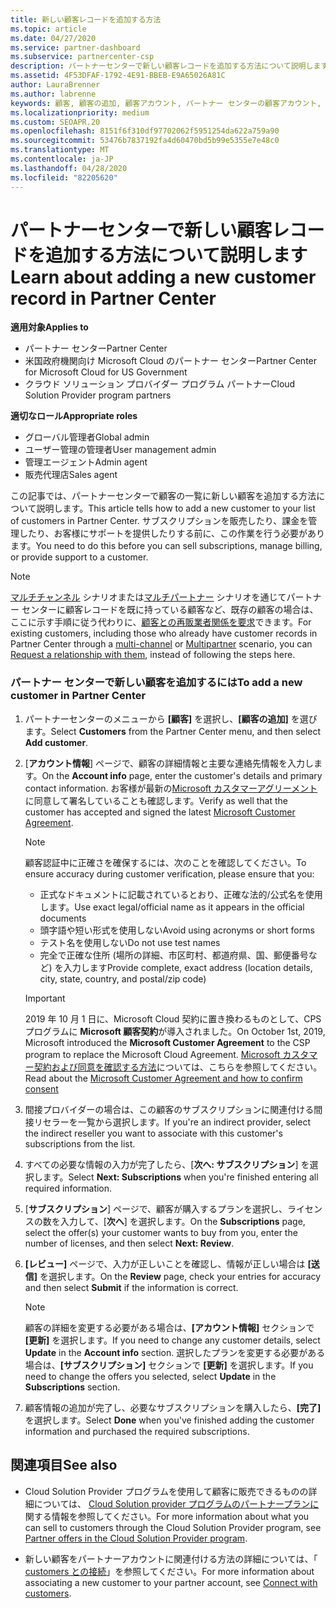 ```yaml
---
title: 新しい顧客レコードを追加する方法
ms.topic: article
ms.date: 04/27/2020
ms.service: partner-dashboard
ms.subservice: partnercenter-csp
description: パートナーセンターで新しい顧客レコードを追加する方法について説明します。 その後、顧客のサブスクリプションを販売したり、請求を管理したり、カスタマーサポートを提供したりすることができます。
ms.assetid: 4F53DFAF-1792-4E91-BBEB-E9A65026A81C
author: LauraBrenner
ms.author: labrenne
keywords: 顧客, 顧客の追加, 顧客アカウント, パートナー センターの顧客アカウント, お客様, お客様の追加, 顧客アカウントの作成
ms.localizationpriority: medium
ms.custom: SEOAPR.20
ms.openlocfilehash: 8151f6f310df97702062f5951254da622a759a90
ms.sourcegitcommit: 53476b7837192fa4d60470bd5b99e5355e7e48c0
ms.translationtype: MT
ms.contentlocale: ja-JP
ms.lasthandoff: 04/28/2020
ms.locfileid: "82205620"
---
```

# <a name="learn-about-adding-a-new-customer-record-in-partner-center"></a><span data-ttu-id="30583-105">パートナーセンターで新しい顧客レコードを追加する方法について説明します</span><span class="sxs-lookup"><span data-stu-id="30583-105">Learn about adding a new customer record in Partner Center</span></span>

<span data-ttu-id="30583-106">**適用対象**</span><span class="sxs-lookup"><span data-stu-id="30583-106">**Applies to**</span></span>

- <span data-ttu-id="30583-107">パートナー センター</span><span class="sxs-lookup"><span data-stu-id="30583-107">Partner Center</span></span>
- <span data-ttu-id="30583-108">米国政府機関向け Microsoft Cloud のパートナー センター</span><span class="sxs-lookup"><span data-stu-id="30583-108">Partner Center for Microsoft Cloud for US Government</span></span>
- <span data-ttu-id="30583-109">クラウド ソリューション プロバイダー プログラム パートナー</span><span class="sxs-lookup"><span data-stu-id="30583-109">Cloud Solution Provider program partners</span></span>

<span data-ttu-id="30583-110">**適切なロール**</span><span class="sxs-lookup"><span data-stu-id="30583-110">**Appropriate roles**</span></span>

- <span data-ttu-id="30583-111">グローバル管理者</span><span class="sxs-lookup"><span data-stu-id="30583-111">Global admin</span></span>
- <span data-ttu-id="30583-112">ユーザー管理の管理者</span><span class="sxs-lookup"><span data-stu-id="30583-112">User management admin</span></span>
- <span data-ttu-id="30583-113">管理エージェント</span><span class="sxs-lookup"><span data-stu-id="30583-113">Admin agent</span></span>
- <span data-ttu-id="30583-114">販売代理店</span><span class="sxs-lookup"><span data-stu-id="30583-114">Sales agent</span></span>

<span data-ttu-id="30583-115">この記事では、パートナーセンターで顧客の一覧に新しい顧客を追加する方法について説明します。</span><span class="sxs-lookup"><span data-stu-id="30583-115">This article tells how to add a new customer to your list of customers in Partner Center.</span></span> <span data-ttu-id="30583-116">サブスクリプションを販売したり、課金を管理したり、お客様にサポートを提供したりする前に、この作業を行う必要があります。</span><span class="sxs-lookup"><span data-stu-id="30583-116">You need to do this before you can sell subscriptions, manage billing, or provide support to a customer.</span></span>

>[!NOTE]
><span data-ttu-id="30583-117">[マルチチャンネル](multichannel.md) シナリオまたは[マルチパートナー](multipartner.md) シナリオを通じてパートナー センターに顧客レコードを既に持っている顧客など、既存の顧客の場合は、ここに示す手順に従う代わりに、[顧客との再販業者関係を要求](request-a-relationship-with-a-customer.md)できます。</span><span class="sxs-lookup"><span data-stu-id="30583-117">For existing customers, including those who already have customer records in Partner Center through a [multi-channel](multichannel.md) or [Multipartner](multipartner.md) scenario, you can [Request a relationship with them](request-a-relationship-with-a-customer.md), instead of following the steps here.</span></span>

### <a name="to-add-a-new-customer-in-partner-center"></a><span data-ttu-id="30583-118">パートナー センターで新しい顧客を追加するには</span><span class="sxs-lookup"><span data-stu-id="30583-118">To add a new customer in Partner Center</span></span>

1. <span data-ttu-id="30583-119">パートナーセンターのメニューから **[顧客]** を選択し、**[顧客の追加]** を選びます。</span><span class="sxs-lookup"><span data-stu-id="30583-119">Select **Customers** from the Partner Center menu, and then select **Add customer**.</span></span>

2. <span data-ttu-id="30583-120">[**アカウント情報**] ページで、顧客の詳細情報と主要な連絡先情報を入力します。</span><span class="sxs-lookup"><span data-stu-id="30583-120">On the **Account info** page, enter the customer's details and primary contact information.</span></span> <span data-ttu-id="30583-121">お客様が最新の[Microsoft カスタマーアグリーメント](agreements.md)に同意して署名していることも確認します。</span><span class="sxs-lookup"><span data-stu-id="30583-121">Verify as well that the customer has accepted and signed the latest [Microsoft Customer Agreement](agreements.md).</span></span>

   >[!NOTE]
   >
   ><span data-ttu-id="30583-122">顧客認証中に正確さを確保するには、次のことを確認してください。</span><span class="sxs-lookup"><span data-stu-id="30583-122">To ensure accuracy during customer verification, please ensure that you:</span></span>
   >- <span data-ttu-id="30583-123">正式なドキュメントに記載されているとおり、正確な法的/公式名を使用します。</span><span class="sxs-lookup"><span data-stu-id="30583-123">Use exact legal/official name as it appears in the official documents</span></span>
   >- <span data-ttu-id="30583-124">頭字語や短い形式を使用しない</span><span class="sxs-lookup"><span data-stu-id="30583-124">Avoid using acronyms or short forms</span></span>
   >- <span data-ttu-id="30583-125">テスト名を使用しない</span><span class="sxs-lookup"><span data-stu-id="30583-125">Do not use test names</span></span>
   >- <span data-ttu-id="30583-126">完全で正確な住所 (場所の詳細、市区町村、都道府県、国、郵便番号など) を入力します</span><span class="sxs-lookup"><span data-stu-id="30583-126">Provide complete, exact address (location details, city, state, country, and postal/zip code)</span></span>

   >[!IMPORTANT] 
   > <span data-ttu-id="30583-127">2019 年 10 月 1 日に、Microsoft Cloud 契約に置き換わるものとして、CPS プログラムに **Microsoft 顧客契約**が導入されました。</span><span class="sxs-lookup"><span data-stu-id="30583-127">On October 1st, 2019, Microsoft introduced the **Microsoft Customer Agreement** to the CSP program to replace the Microsoft Cloud Agreement.</span></span> <span data-ttu-id="30583-128">[Microsoft カスタマー契約および同意を確認する方法](confirm-customer-agreement.md)については、こちらを参照してください。</span><span class="sxs-lookup"><span data-stu-id="30583-128">Read about the [Microsoft Customer Agreement and how to confirm consent](confirm-customer-agreement.md)</span></span>
  
3. <span data-ttu-id="30583-129">間接プロバイダーの場合は、この顧客のサブスクリプションに関連付ける間接リセラーを一覧から選択します。</span><span class="sxs-lookup"><span data-stu-id="30583-129">If you're an indirect provider, select the indirect reseller you want to associate with this customer's subscriptions from the list.</span></span>

4. <span data-ttu-id="30583-130">すべての必要な情報の入力が完了したら、[**次へ: サブスクリプション**] を選択します。</span><span class="sxs-lookup"><span data-stu-id="30583-130">Select **Next: Subscriptions** when you're finished entering all required information.</span></span>

5. <span data-ttu-id="30583-131">[**サブスクリプション**] ページで、顧客が購入するプランを選択し、ライセンスの数を入力して、[**次へ**] を選択します。</span><span class="sxs-lookup"><span data-stu-id="30583-131">On the **Subscriptions** page, select the offer(s) your customer wants to buy from you, enter the number of licenses, and then select **Next: Review**.</span></span>

6. <span data-ttu-id="30583-132">**[レビュー]** ページで、入力が正しいことを確認し、情報が正しい場合は **[送信]** を選択します。</span><span class="sxs-lookup"><span data-stu-id="30583-132">On the **Review** page, check your entries for accuracy and then select **Submit** if the information is correct.</span></span>

   >[!NOTE]
   ><span data-ttu-id="30583-133">顧客の詳細を変更する必要がある場合は、**[アカウント情報]** セクションで **[更新]** を選択します。</span><span class="sxs-lookup"><span data-stu-id="30583-133">If you need to change any customer details, select **Update** in the **Account info** section.</span></span> <span data-ttu-id="30583-134">選択したプランを変更する必要がある場合は、**[サブスクリプション]** セクションで **[更新]** を選択します。</span><span class="sxs-lookup"><span data-stu-id="30583-134">If you need to change the offers you selected, select **Update** in the **Subscriptions** section.</span></span>

7. <span data-ttu-id="30583-135">顧客情報の追加が完了し、必要なサブスクリプションを購入したら、**[完了]** を選択します。</span><span class="sxs-lookup"><span data-stu-id="30583-135">Select **Done** when you've finished adding the customer information and purchased the required subscriptions.</span></span>

## <a name="see-also"></a><span data-ttu-id="30583-136">関連項目</span><span class="sxs-lookup"><span data-stu-id="30583-136">See also</span></span>

- <span data-ttu-id="30583-137">Cloud Solution Provider プログラムを使用して顧客に販売できるものの詳細については、 [Cloud Solution provider プログラムのパートナープランに](csp-offers.md)関する情報を参照してください。</span><span class="sxs-lookup"><span data-stu-id="30583-137">For more information about what you can sell to customers through the Cloud Solution Provider program, see [Partner offers in the Cloud Solution Provider program](csp-offers.md).</span></span>

- <span data-ttu-id="30583-138">新しい顧客をパートナーアカウントに関連付ける方法の詳細については、「 [customers との接続](customer-accounts.md)」を参照してください。</span><span class="sxs-lookup"><span data-stu-id="30583-138">For more information about associating a new customer to your partner account, see [Connect with customers](customer-accounts.md).</span></span>
